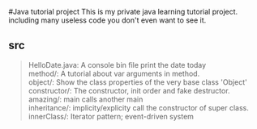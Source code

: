 #Java tutorial project
This is my private java learning tutorial project. including many useless code you don't even want to see it.

## src
>HelloDate.java:    A console bin file print the date today  
>method/:           A tutorial about var arguments in method.  
>object/:           Show the class properties of the very base class 'Object'
>constructor/:      The constructor, init order and fake destructor.  
>amazing/:          main calls another main  
>inheritance/:      implicity/explicity call the constructor of super class.  
>innerClass/:       Iterator pattern; event-driven system
